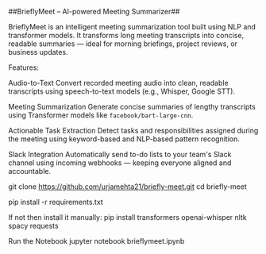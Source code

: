 ##BrieflyMeet – AI-powered Meeting Summarizer##

BrieflyMeet is an intelligent meeting summarization tool built using NLP and transformer models. It transforms long meeting transcripts into concise, readable summaries — ideal for morning briefings, project reviews, or business updates.

Features:

Audio-to-Text
Convert recorded meeting audio into clean, readable transcripts using speech-to-text models (e.g., Whisper, Google STT).

Meeting Summarization
Generate concise summaries of lengthy transcripts using Transformer models like `facebook/bart-large-cnn`.

Actionable Task Extraction
Detect tasks and responsibilities assigned during the meeting using keyword-based and NLP-based pattern recognition.

Slack Integration 
Automatically send to-do lists to your team's Slack channel using incoming webhooks — keeping everyone aligned and accountable.

git clone https://github.com/urjamehta21/briefly-meet.git
cd briefly-meet

pip install -r requirements.txt

If not then install it manually:
pip install transformers openai-whisper nltk spacy requests

Run the Notebook
jupyter notebook brieflymeet.ipynb

